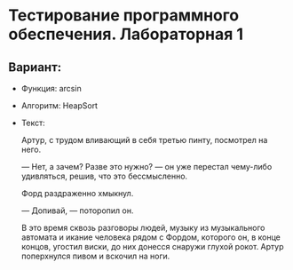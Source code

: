 # Тестирование программного обеспечения. Лабораторная 1

## Вариант:

- Функция: arcsin
- Алгоритм: HeapSort
- Текст:

    Артур, с трудом вливающий в себя третью пинту, посмотрел на него.

    — Нет, а зачем? Разве это нужно? — он уже перестал чему-либо удивляться, решив, что это бессмысленно.

    Форд раздраженно хмыкнул.

    — Допивай, — поторопил он.

    В это время сквозь разговоры людей, музыку из музыкального автомата и икание человека рядом с Фордом, которого он, в конце концов, угостил виски, до них донесся снаружи глухой рокот. Артур поперхнулся пивом и вскочил на ноги.


